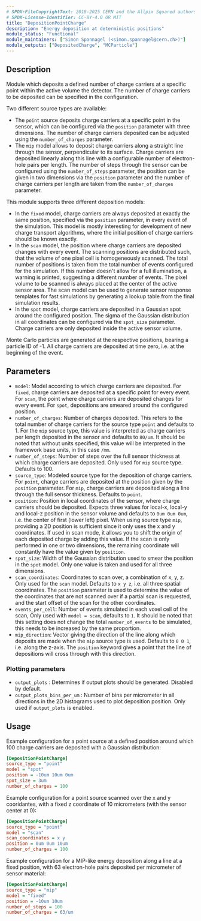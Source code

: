 ```yaml
---
# SPDX-FileCopyrightText: 2018-2025 CERN and the Allpix Squared authors
# SPDX-License-Identifier: CC-BY-4.0 OR MIT
title: "DepositionPointCharge"
description: "Energy deposition at deterministic positions"
module_status: "Functional"
module_maintainers: ["Simon Spannagel (<simon.spannagel@cern.ch>)"]
module_outputs: ["DepositedCharge", "MCParticle"]
---
```


## Description

Module which deposits a defined number of charge carriers at a specific point within the active volume the detector.
The number of charge carriers to be deposited can be specified in the configuration.

Two different source types are available:

* The `point` source deposits charge carriers at a specific point in the sensor, which can be configured via the `position` parameter with three dimensions. The number of charge carriers deposited can be adjusted using the `number_of_charges` parameter.
* The `mip` model allows to deposit charge carriers along a straight line through the sensor, perpendicular to its surface. Charge carriers are deposited linearly along this line with a configurable number of electron-hole pairs per length. The number of steps through the sensor can be configured using the `number_of_steps` parameter, the position can be given in two dimensions via the `position` parameter and the number of charge carriers per length are taken from the `number_of_charges` parameter.

This module supports three different deposition models:

* In the `fixed` model, charge carriers are always deposited at exactly the same position, specified via the `position` parameter, in every event of the simulation. This model is mostly interesting for development of new charge transport algorithms, where the initial position of charge carriers should be known exactly.
* In the `scan` model, the position where charge carriers are deposited changes with every event. The scanning positions are distributed such, that the volume of one pixel cell is homogeneously scanned. The total number of positions is taken from the total number of events configured for the simulation. If this number doesn't allow for a full illumination, a warning is printed, suggesting a different number of events. The pixel volume to be scanned is always placed at the center of the active sensor area. The scan model can be used to generate sensor response templates for fast simulations by generating a lookup table from the final simulation results.
* In the `spot` model, charge carriers are deposited in a Gaussian spot around the configured position. The sigma of the Gaussian distribution in all coordinates can be configured via the `spot_size` parameter. Charge carriers are only deposited inside the active sensor volume.

Monte Carlo particles are generated at the respective positions, bearing a particle ID of -1.
All charge carriers are deposited at time zero, i.e. at the beginning of the event.

## Parameters

* `model`: Model according to which charge carriers are deposited. For `fixed`, charge carriers are deposited at a specific point for every event. For `scan`, the point where charge carriers are deposited changes for every event. For `spot`, depositions are smeared around the configured position.
* `number_of_charges`: Number of charges deposited. This refers to the total number of charge carriers for the source type `point` and defaults to 1. For the `mip` source type, this value is interpreted as charge carriers per length deposited in the sensor and defaults to `80/um`. It should be noted that without units specified, this value will be interpreted in the framework base units, in this case `/mm`.
* `number_of_steps`: Number of steps over the full sensor thickness at which charge carriers are deposited. Only used for `mip` source type. Defaults to 100.
* `source_type`: Modeled source type for the deposition of charge carriers. For `point`, charge carriers are deposited at the position given by the `position` parameter. For `mip`, charge carriers are deposited along a line through the full sensor thickness. Defaults to `point`.
* `position`: Position in local coordinates of the sensor, where charge carriers should be deposited. Expects three values for local-x, local-y and local-z position in the sensor volume and defaults to `0um 0um 0um`, i.e. the center of first (lower left) pixel. When using source type `mip`, providing a 2D position is sufficient since it only uses the x and y coordinates. If used in scan mode, it allows you to shift the origin of each deposited charge by adding this value. If the scan is only performed in one or two dimensions, the remaining coordinate will constantly have the value given by `position`.
* `spot_size`: Width of the Gaussian distribution used to smear the position in the `spot` model. Only one value is taken and used for all three dimensions.
* `scan_coordinates`: Coordinates to scan over, a combination of x, y, z. Only used for the `scan` model. Defaults to `x y z`, i.e. all three spatial coordinates. The `position` parameter is used to determine the value of the coordinates that are not scanned over if a partial scan is requested, and the start offset of the scan for the other coordinates.
* `events_per_cell`: Number of events simulated in each voxel cell of the scan, Only used with `model = scan`, defaults to `1`. It should be noted that this setting does not change the total `number_of_events` to be simulated, this needs to be increased by the same proportion.
* `mip_direction`: Vector giving the direction of the line along which deposits are made when the `mip` source type is used. Defaults to `0 0 1`, i.e. along the z-axis. The `position` keyword gives a point that the line of depositions will cross through with this direction.

### Plotting parameters

* `output_plots` : Determines if output plots should be generated. Disabled by default.
* `output_plots_bins_per_um` : Number of bins per micrometer in all directions in the 2D histograms used to plot deposition position. Only used if `output_plots` is enabled.

## Usage

Example configuration for a point source at a defined position around which 100 charge carriers are deposited with a Gaussian distribution:

```ini
[DepositionPointCharge]
source_type = "point"
model = "spot"
position = -10um 10um 0um
spot_size = 3um
number_of_charges = 100
```

Example configuration for a point source scanned over the x and y cooridantes, with a fixed z coordinate of 10 micrometers (with the sensor center at 0):

```ini
[DepositionPointCharge]
source_type = "point"
model = "scan"
scan_coordinates = x y
position = 0um 0um 10um
number_of_charges = 100
```

Example configuration for a MIP-like energy deposition along a line at a fixed position, with 63 electron-hole pairs deposited per micrometer of sensor material:

```ini
[DepositionPointCharge]
source_type = "mip"
model = "fixed"
position = -10um 10um
number_of_steps = 100
number_of_charges = 63/um
```
